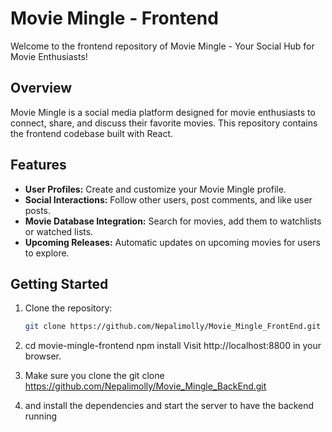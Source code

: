 # Movie Mingle - Frontend

Welcome to the frontend repository of Movie Mingle - Your Social Hub for Movie Enthusiasts!

## Overview

Movie Mingle is a social media platform designed for movie enthusiasts to connect, share, and discuss their favorite movies. This repository contains the frontend codebase built with React.

## Features

- **User Profiles:** Create and customize your Movie Mingle profile.
- **Social Interactions:** Follow other users, post comments, and like user posts.
- **Movie Database Integration:** Search for movies, add them to watchlists or watched lists.
- **Upcoming Releases:** Automatic updates on upcoming movies for users to explore.

## Getting Started

1. Clone the repository:

   ```bash
   git clone https://github.com/Nepalimolly/Movie_Mingle_FrontEnd.git

2. cd movie-mingle-frontend
    npm install
   Visit http://localhost:8800 in your browser.

3. Make sure you clone the git clone https://github.com/Nepalimolly/Movie_Mingle_BackEnd.git
4. and install the dependencies and start the server to have the backend running

